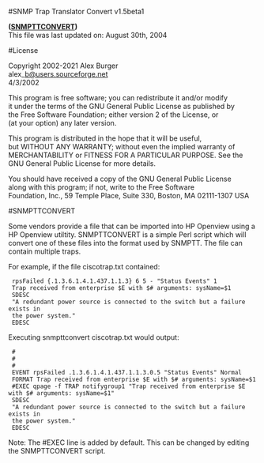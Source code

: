 <!DOCTYPE doctype PUBLIC "-//W3C//DTD XHTML 1.0 Transitional//EN"
"http://www.w3.org/TR/xhtml1/DTD/xhtml1-transitional.dtd">
<html xmlns="http://www.w3.org/1999/xhtml">
<head>
<meta name="generator" content=
"HTML Tidy for HTML5 for Linux version 5.4.0" />
<meta content="text/html; charset=utf-8" http-equiv=
"Content-Type" />
<meta content="Alex Burger" name="Author" />
<meta content="Mozilla/4.78 [en] (Windows NT 5.0; U) [Netscape]"
name="GENERATOR" />
<link rel="StyleSheet" type="text/css" href="layout1.css" />
<title>SNMP Trap Translator Convert</title>
</head>

#SNMP Trap Translator Convert v1.5beta1

**(**[**SNMPTTCONVERT**](http://www.snmptt.org)**)**  
This file was last updated on:  August 30th, 2004

#License

Copyright 2002-2021 Alex Burger  
alex\_b@users.sourceforge.net  
4/3/2002

This program is free software; you can redistribute it and/or modify  
it under the terms of the GNU General Public License as published by  
the Free Software Foundation; either version 2 of the License, or  
(at your option) any later version.

This program is distributed in the hope that it will be useful,  
but WITHOUT ANY WARRANTY; without even the implied warranty of  
MERCHANTABILITY or FITNESS FOR A PARTICULAR PURPOSE.  See the  
GNU General Public License for more details.

You should have received a copy of the GNU General Public License  
along with this program; if not, write to the Free Software  
Foundation, Inc., 59 Temple Place, Suite 330, Boston, MA  02111-1307  USA  
 

#SNMPTTCONVERT

Some vendors provide a file that can be imported into HP Openview using a HP Openview utiltity.  SNMPTTCONVERT is a simple Perl script which will convert one of these files into the format used by SNMPTT.  The file can contain multiple traps.

For example, if the file ciscotrap.txt contained:

     rpsFailed {.1.3.6.1.4.1.437.1.1.3} 6 5 - "Status Events" 1  
     Trap received from enterprise $E with $# arguments: sysName=$1  
     SDESC  
     "A redundant power source is connected to the switch but a failure exists in  
     the power system."  
     EDESC

Executing snmpttconvert ciscotrap.txt would output:

     #  
     #  
     #  
     EVENT rpsFailed .1.3.6.1.4.1.437.1.1.3.0.5 "Status Events" Normal  
     FORMAT Trap received from enterprise $E with $# arguments: sysName=$1  
     #EXEC qpage -f TRAP notifygroup1 "Trap received from enterprise $E with $# arguments: sysName=$1"  
     SDESC  
     "A redundant power source is connected to the switch but a failure exists in  
     the power system."  
     EDESC
  
Note:  The #EXEC line is added by default.  This can be changed by editing the SNMPTTCONVERT script.